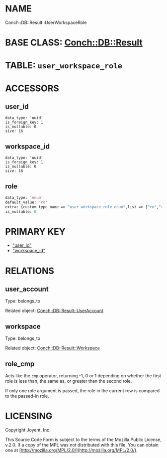 # NAME

Conch::DB::Result::UserWorkspaceRole

# BASE CLASS: [Conch::DB::Result](../modules/Conch::DB::Result)

# TABLE: `user_workspace_role`

# ACCESSORS

## user\_id

```
data_type: 'uuid'
is_foreign_key: 1
is_nullable: 0
size: 16
```

## workspace\_id

```
data_type: 'uuid'
is_foreign_key: 1
is_nullable: 0
size: 16
```

## role

```perl
data_type: 'enum'
default_value: 'ro'
extra: {custom_type_name => "user_workspace_role_enum",list => ["ro","rw","admin"]}
is_nullable: 0
```

# PRIMARY KEY

- ["user\_id"](#user_id)
- ["workspace\_id"](#workspace_id)

# RELATIONS

## user\_account

Type: belongs\_to

Related object: [Conch::DB::Result::UserAccount](../modules/Conch::DB::Result::UserAccount)

## workspace

Type: belongs\_to

Related object: [Conch::DB::Result::Workspace](../modules/Conch::DB::Result::Workspace)

## role\_cmp

Acts like the `cmp` operator, returning -1, 0 or 1 depending on whether the first role is less
than, the same as, or greater than the second role.

If only one role argument is passed, the role in the current row is compared to the passed-in
role.

# LICENSING

Copyright Joyent, Inc.

This Source Code Form is subject to the terms of the Mozilla Public License,
v.2.0. If a copy of the MPL was not distributed with this file, You can obtain
one at [http://mozilla.org/MPL/2.0/](http://mozilla.org/MPL/2.0/).
